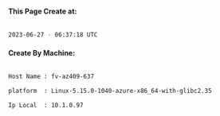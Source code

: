 
   
#### This Page Create at:

```bash

2023-06-27 - 06:37:18 UTC

```

#### Create By Machine:

```bash

Host Name : fv-az409-637

platform  : Linux-5.15.0-1040-azure-x86_64-with-glibc2.35

Ip Local  : 10.1.0.97

```

